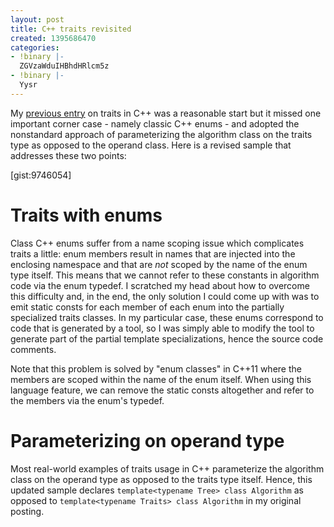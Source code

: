 ```yaml
---
layout: post
title: C++ traits revisited
created: 1395686470
categories:
- !binary |-
  ZGVzaWduIHBhdHRlcm5z
- !binary |-
  Yysr
---
```

My [previous entry](http://www.clopenset.com/content/traits-c) on traits in C++ was a reasonable start but it missed one important corner case - namely classic C++ enums - and adopted the nonstandard approach of parameterizing the algorithm class on the traits type as opposed to the operand class. Here is a revised sample that addresses these two points:

[gist:9746054]

# Traits with enums

Class C++ enums suffer from a name scoping issue which complicates traits a little: enum members result in names that are injected into the enclosing namespace and that are _not_ scoped by the name of the enum type itself. This means that we cannot refer to these constants in algorithm code via the enum typedef. I scratched my head about how to overcome this difficulty and, in the end, the only solution I could come up with was to emit static consts for each member of each enum into the partially specialized traits classes. In my particular case, these enums correspond to code that is generated by a tool, so I was simply able to modify the tool to generate part of the partial template specializations, hence the source code comments.

Note that this problem is solved by "enum classes" in C++11 where the members are scoped within the name of the enum itself. When using this language feature, we can remove the static consts altogether and refer to the members via the enum's typedef.

# Parameterizing on operand type

Most real-world examples of traits usage in C++ parameterize the algorithm class on the operand type as opposed to the traits type itself. Hence, this updated sample declares `template<typename Tree> class Algorithm` as opposed to `template<typename Traits> class Algorithm` in my original posting.
